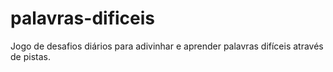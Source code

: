 # palavras-dificeis
Jogo de desafios diários para adivinhar e aprender palavras difíceis através de pistas.
